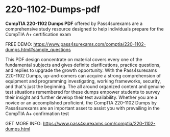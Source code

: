 # 220-1102-Dumps-pdf
**CompTIA 220-1102 Dumps PDF** offered by Pass4surexams are a comprehensive study resource designed to help individuals prepare for the CompTIA A+ certification exam

FREE DEMO: https://www.pass4surexams.com/comptia/220-1102-dumps.html#sample_questions

This PDF design concentrate on material covers every one of the fundamental subjects and gives definite clarifications, practice questions, and replies to upgrade the growth opportunity. With the Pass4surexams 220-1102 Dumps, up-and-comers can acquire a strong comprehension of equipment and programming investigating, working frameworks, security, and that's just the beginning. The all around organized content and genuine test situations remembered for these dumps empower students to survey their insight and further develop their test availability. Whether you are a novice or an accomplished proficient, the CompTIA 220-1102 Dumps by Pass4surexams are an important asset to assist you with prevailing in the CompTIA A+ confirmation test

GET MORE INFO: https://www.pass4surexams.com/comptia/220-1102-dumps.html
